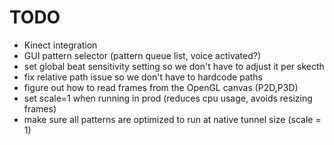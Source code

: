# TODO

- Kinect integration
- GUI pattern selector (pattern queue list, voice activated?)
- set global beat sensitivity setting so we don't have to adjust it per skecth
- fix relative path issue so we don't have to hardcode paths
- figure out how to read frames from the OpenGL canvas (P2D,P3D)
- set scale=1 when running in prod (reduces cpu usage, avoids resizing frames)
- make sure all patterns are optimized to run at native tunnel size (scale = 1)